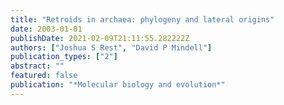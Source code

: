 ```yaml
---
title: "Retroids in archaea: phylogeny and lateral origins"
date: 2003-01-01
publishDate: 2021-02-09T21:11:55.282222Z
authors: ["Joshua S Rest", "David P Mindell"]
publication_types: ["2"]
abstract: ""
featured: false
publication: "*Molecular biology and evolution*"
---
```


